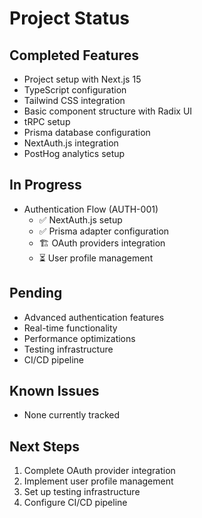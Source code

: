 # Project Status

## Completed Features
- Project setup with Next.js 15
- TypeScript configuration
- Tailwind CSS integration
- Basic component structure with Radix UI
- tRPC setup
- Prisma database configuration
- NextAuth.js integration
- PostHog analytics setup

## In Progress
- Authentication Flow (AUTH-001)
  - ✅ NextAuth.js setup
  - ✅ Prisma adapter configuration
  - 🏗️ OAuth providers integration
  - ⏳ User profile management

## Pending
- Advanced authentication features
- Real-time functionality
- Performance optimizations
- Testing infrastructure
- CI/CD pipeline

## Known Issues
- None currently tracked

## Next Steps
1. Complete OAuth provider integration
2. Implement user profile management
3. Set up testing infrastructure
4. Configure CI/CD pipeline